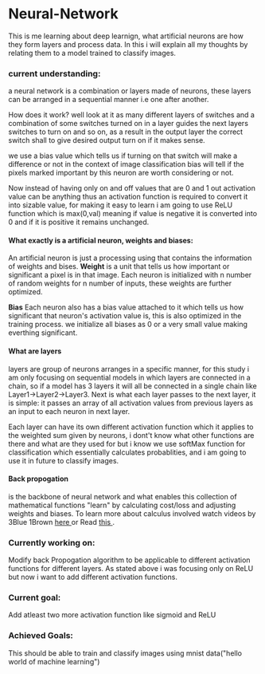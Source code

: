 # Neural-Network

This is me learning about deep learnign, what artificial neurons are how they form layers and process data.
In this i will explain all my thoughts by relating them to a model trained to classify images.

<h3>current understanding:</h3>a neural network is a combination or layers made of neurons, these layers can be arranged in a sequential manner i.e one after another.

<p></p>How does it work? well look at it as many different layers of switches and a combination of some switches turned on in a layer guides the next layers switches to turn on and so on, as a result in the output layer the correct switch shall to give desired output turn on if it makes sense. 
<p></p>we use a bias value which tells us if turning on that switch will make a difference or not in the context of image classification bias will tell if the pixels marked important by this neuron are worth considering or not.
<p></p>Now instead of having only on and off values that are 0 and 1 out activation value can be anything thus an activation function is required to convert it into sizable value, for making it easy to learn i am going to use ReLU function which is max(0,val) meaning if value is negative it is converted into 0 and if it is positive it remains unchanged.
<t><h4>What exactly is a artificial neuron, weights and biases:</h4>
An artificial neuron is just a processing using that contains the information of weights and bises. 
<b>Weight</b>  is a unit that tells us how important or significant a pixel is in that image. Each neuron is initialized with n number of random weights for n number of inputs, these weights are further optimized.
<p></p>
<b>Bias</b> Each neuron also has a bias value attached to it which tells us how significant that neuron's activation value is, this is also optimized in the training process. we initialize all biases as 0 or a very small value making everthing significant.

<t><h4>What are layers</h4>
layers are group of neurons arranges in a specific manner, for this study i am only focusing on sequential models in which layers are connected in a chain, so if a model has 3 layers it will all be connected in a single chain like Layer1->Layer2->Layer3. Next is what each layer passes to the next layer, it is simple: it passes an array of all activation values from previous layers as an input to each neuron in next layer. 
<p></p>Each layer can have its own different activation function which it applies to the weighted sum given by neurons, i dont't know what other functions are there and what are they used for but i know we use softMax function for classification which essentially calculates probablities, and i am going to use it in future to classify images.

<t><h4>Back propogation</h4> 
is the backbone of neural network and what enables this collection of mathematical functions "learn" by calculating cost/loss and adjusting weights and biases. To learn more about calculus involved watch videos by 3Blue 1Brown <a href = "https://youtu.be/aircAruvnKk?si=VUTIanRkvj1kMfdb"> here </a> or Read <a href = "http://neuralnetworksanddeeplearning.com/chap2.html#the_four_fundamental_equations_behind_backpropagation"> this </a>.

<h3>Currently working on:</h3> Modify back Propogation algorithm to be applicable to different activation functions for different layers. As stated above i was focusing only on ReLU but now i want to add different activation functions.

<h3>Current goal:</h3> Add atleast two more activation function like sigmoid and ReLU
<h3>Achieved Goals:</h3>This should be able to train and classify images using mnist data("hello world of machine learning")
